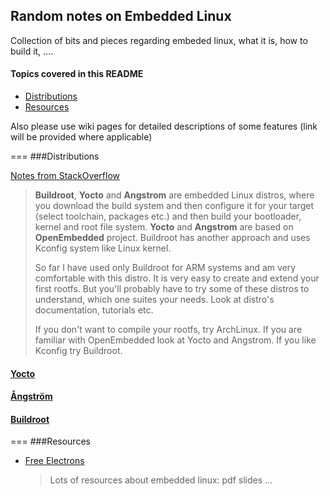 ## Random notes on Embedded Linux

Collection of bits and pieces regarding embeded linux, what it is, how to build it, ....


#### Topics covered in this README

- [Distributions](#distributions)
- [Resources](#resources)

Also please use wiki pages for detailed descriptions of some features (link will be provided where applicable)

===
###Distributions


[Notes from StackOverflow](http://stackoverflow.com/questions/22255466/angstrom-archlinux-yocto-buildroot-choose-os-forembeded-x86/22267616#22267616)

>**Buildroot**, **Yocto** and **Angstrom** are embedded Linux distros, where you download the build system and then configure it for your target (select toolchain, packages etc.) and then build your bootloader, kernel and root file system.
**Yocto** and **Angstrom** are based on **OpenEmbedded** project. Buildroot has another approach and uses Kconfig system like Linux kernel.
>
>So far I have used only Buildroot for ARM systems and am very comfortable with this distro. It is very easy to create and extend your first rootfs. But you'll probably have to try some of these distros to understand, which one suites your needs. Look at distro's documentation, tutorials etc.
>
>If you don't want to compile your rootfs, try ArchLinux. If you are familiar with OpenEmbedded look at Yocto and Angstrom. If you like Kconfig try Buildroot.

#### [Yocto](https://www.yoctoproject.org/)

#### [Ångström](http://www.angstrom-distribution.org/)
#### [Buildroot](http://buildroot.uclibc.org/)



===
###Resources

- [Free Electrons](http://free-electrons.com/)

  > Lots of resources about embedded linux: pdf slides ...




